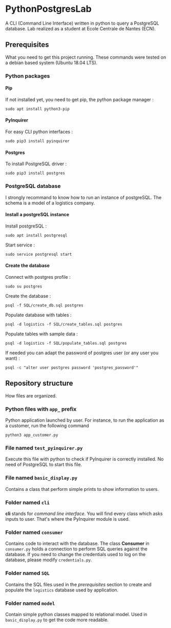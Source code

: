 # PythonPostgresLab
A CLI (Command Line Interface) written in python to query a PostgreSQL database. Lab realized as a student at Ecole Centrale de Nantes (ECN).

## Prerequisites

What you need to get this project running. These commands were tested on a debian based system (Ubuntu 18.04 LTS).

### Python packages

#### Pip

If not installed yet, you need to get pip, the python package manager :

`sudo apt install python3-pip`

#### PyInquirer

For easy CLI python interfaces :

`sudo pip3 install pyinquirer`

#### Postgres

To install PostgreSQL driver :

`sudo pip3 install postgres`

### PostgreSQL database

I strongly recommand to know how to run an instance of postgreSQL. The schema is a model of a logistics company.

#### Install a postgreSQL instance

Install postgreSQL :

`sudo apt install postgresql`

Start service :

`sudo service postgresql start`

#### Create the database

Connect with postgres profile :

`sudo su postgres`

Create the database :

`psql -f SQL/create_db.sql postgres`

Populate database with tables :

`psql -d logistics -f SQL/create_tables.sql postgres`

Populate tables with sample data :

`psql -d logistics -f SQL/populate_tables.sql postgres`

If needed you can adapt the password of postgres user (or any user you want) :

`psql -c "alter user postgres password 'postgres_password'"`

## Repository structure

How files are organized.

### Python files with `app_` prefix

Python application launched by user. For instance, to run the application as a customer, run the following command

`python3 app_customer.py`

### File named `test_pyinquirer.py`

Execute this file with python to check if PyInquirer is correctly installed. No need of PostgreSQL to start this file.

### File named `basic_display.py`

Contains a class that perform simple prints to show information to users.

### Folder named `cli`

**cli** stands for *command line interface*. You will find every class which asks inputs to user. That's where the PyInquirer module is used.

### Folder named `consumer`

Contains code to interact with the database. The class **Consumer** in `consumer.py` holds a connection to perform SQL queries against the database. If you need to change the credentials used to log on the database, please modify `credentials.py`.

### Folder named `SQL`

Contains the SQL files used in the *prerequisites* section to create and populate the `logistics` database used by application.

### Folder named `model`

Contain simple python classes mapped to relational model. Used in `basic_display.py` to get the code more readable.
